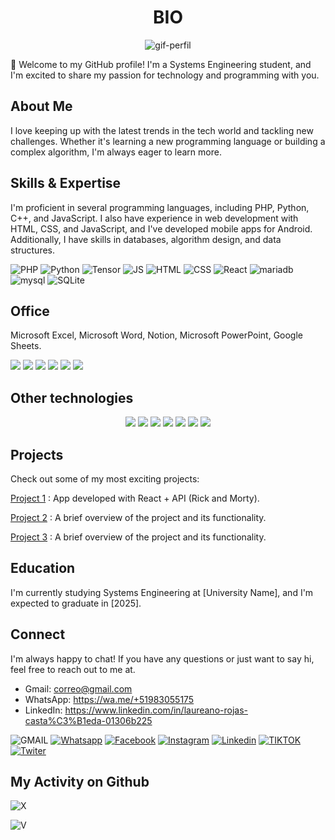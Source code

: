<div align="center">
  <h1>BIO</h1>

  ![gif-perfil](https://github.com/Laureano-RC/Laureano-RC/blob/72a76868031566034e4b7db0b24dde8109d5ab3e/im.gif)
  
  
  
</div>

👋 Welcome to my GitHub profile! I'm a Systems Engineering student, and I'm excited to share my passion for technology and programming with you.

## About Me

I love keeping up with the latest trends in the tech world and tackling new challenges. Whether it's learning a new programming language or building a complex algorithm, I'm always eager to learn more.

## Skills & Expertise

I'm proficient in several programming languages, including PHP, Python, C++, and JavaScript. I also have experience in web development with HTML, CSS, and JavaScript, and I've developed mobile apps for Android. Additionally, I have skills in databases, algorithm design, and data structures.

![PHP](https://img.shields.io/badge/PHP-777BB4?style=for-the-badge&logo=php&logoColor=white)
![Python](https://img.shields.io/badge/Python-14354C?style=for-the-badge&logo=python&logoColor=yellow)
![Tensor](https://img.shields.io/badge/TensorFlow-FF6F00?style=for-the-badge&logo=tensorflow&logoColor=black)
![JS](https://img.shields.io/badge/JavaScript-F7DF1E?style=for-the-badge&logo=javascript&logoColor=black)
![HTML](https://img.shields.io/badge/HTML5-E34F26?style=for-the-badge&logo=html5&logoColor=white)
![CSS](https://img.shields.io/badge/CSS3-1572B6?style=for-the-badge&logo=css3&logoColor=white)
![React](https://img.shields.io/badge/React-20232A?style=for-the-badge&logo=react&logoColor=61DAFB)
![mariadb](https://img.shields.io/badge/MariaDB-003545?style=for-the-badge&logo=mariadb&logoColor=white)
![mysql](https://img.shields.io/badge/MySQL-005C84?style=for-the-badge&logo=mysql&logoColor=white)
![SQLite](https://img.shields.io/badge/SQLite-07405E?style=for-the-badge&logo=sqlite&logoColor=white)


## Office

Microsoft Excel, Microsoft Word, Notion, Microsoft PowerPoint, Google Sheets.

![](https://img.shields.io/badge/Microsoft_Excel-217346?style=for-the-badge&logo=microsoft-excel&logoColor=white)
![](https://img.shields.io/badge/Microsoft_Word-2B579A?style=for-the-badge&logo=microsoft-word&logoColor=white)
![](https://img.shields.io/badge/Notion-000000?style=for-the-badge&logo=notion&logoColor=white)
![](https://img.shields.io/badge/Microsoft_PowerPoint-B7472A?style=for-the-badge&logo=microsoft-powerpoint&logoColor=white)
![](https://img.shields.io/badge/Google%20Sheets-34A853?style=for-the-badge&logo=google-sheets&logoColor=white)
![](https://img.shields.io/badge/Microsoft_Office-D83B01?style=for-the-badge&logo=microsoft-office&logoColor=white)

## Other technologies

<div align="center">
  
  ![](https://img.shields.io/badge/Android-3DDC84?style=for-the-badge&logo=android&logoColor=white)
  ![](https://img.shields.io/badge/Linux-FCC624?style=for-the-badge&logo=linux&logoColor=black)
  ![](https://img.shields.io/badge/Kali_Linux-557C94?style=for-the-badge&logo=kali-linux&logoColor=white)
  ![](https://img.shields.io/badge/Arch_Linux-1793D1?style=for-the-badge&logo=arch-linux&logoColor=white)
  ![](https://img.shields.io/badge/Ubuntu-E95420?style=for-the-badge&logo=ubuntu&logoColor=white)
  ![](https://img.shields.io/badge/Debian-A81D33?style=for-the-badge&logo=debian&logoColor=white)
  ![](https://img.shields.io/badge/Windows-0078D6?style=for-the-badge&logo=windows&logoColor=white)
  
</div>

## Projects

Check out some of my most exciting projects:

[Project 1](https://github.com/Dilmer-R/Rick-And-Morty.git) : App developed with React + API (Rick and Morty).

[Project 2]() : A brief overview of the project and its functionality.

[Project 3]() : A brief overview of the project and its functionality.

## Education

I'm currently studying Systems Engineering at [University Name], and I'm expected to graduate in [2025].

## Connect

I'm always happy to chat! If you have any questions or just want to say hi, feel free to reach out to me at.

- Gmail: correo@gmail.com
- WhatsApp: https://wa.me/+51983055175
- LinkedIn: https://www.linkedin.com/in/laureano-rojas-casta%C3%B1eda-01306b225

![GMAIL](https://img.shields.io/badge/Gmail-D14836?style=for-the-badge&logo=gmail&logoColor=white)
[![Whatsapp](https://img.shields.io/badge/WhatsApp-25D366?style=for-the-badge&logo=whatsapp&logoColor=white)](https://wa.me/+51983055175)
[![Facebook](https://img.shields.io/badge/Facebook-1877F2?style=for-the-badge&logo=facebook&logoColor=white)](https://web.facebook.com)
[![Instagram](https://img.shields.io/badge/Instagram-E4405F?style=for-the-badge&logo=instagram&logoColor=white)](https://instagram.com/r_)
[![Linkedin](https://img.shields.io/badge/LinkedIn-0077B5?style=for-the-badge&logo=linkedin&logoColor=white)](https://www.linkedin.com/in/laureano-rojas-casta%C3%B1eda-01306b225)
[![TIKTOK](https://img.shields.io/badge/TikTok-000000?style=for-the-badge&logo=tiktok&logoColor=white)](https://tiktok.com/)
[![Twiter](https://img.shields.io/badge/Twitter-1DA1F2?style=for-the-badge&logo=twitter&logoColor=white)](https://twiter.com/)

## My Activity on Github

![X](https://github-readme-stats.vercel.app/api?username=Dilmer-Rojas&theme=blue-green)

![V](https://github-readme-stats.vercel.app/api/top-langs/?username=Dilmer-Rojas&theme=blue-green)

  
<!--
**Laureano-RC/Laureano-RC** is a ✨ _special_ ✨ repository because its `README.md` (this file) appears on your GitHub profile.

Here are some ideas to get you started:

- 🔭 I’m currently working on ...
- 🌱 I’m currently learning ...
- 👯 I’m looking to collaborate on ...
- 🤔 I’m looking for help with ...
- 💬 Ask me about ...
- 📫 How to reach me: ...
- 😄 Pronouns: ...
- ⚡ Fun fact: ...
-->

